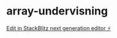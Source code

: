 # array-undervisning

[Edit in StackBlitz next generation editor ⚡️](https://stackblitz.com/~/github.com/OsteroyergoyJA/array-undervisning)